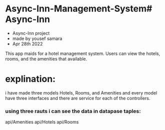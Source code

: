 # Async-Inn-Management-System# Async-Inn
- Async-Inn project
- made by yousef samara
- Apr 28th 2022

This app maids for a hotel management system. Users can view the hotels, rooms, and the amenities that available.

# explination:

i have made three models Hotels, Rooms, and Amenities and every model have three interfaces and there are service for each of the controllers.

### using three rauts i can see the data in datapase taples:

api/Amenities
api/Hotels
api/Rooms



